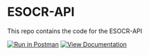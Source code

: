 # ESOCR-API
This repo contains the code for the ESOCR-API

[![Run in Postman](https://run.pstmn.io/button.svg)](https://app.getpostman.com/run-collection/4ae3eeaa8b760bf5941f#?env%5BHeroku%5D=W3sia2V5IjoiZW5kcG9pbnQiLCJ2YWx1ZSI6Imh0dHBzOi8vZXNvY3ItYXBpLmhlcm9rdWFwcC5jb20iLCJlbmFibGVkIjp0cnVlfV0=)
[![View Documentation](https://i.imgur.com/ZA83nhL.png)](https://documenter.getpostman.com/view/2498562/T17AkWcn?version=latest)
